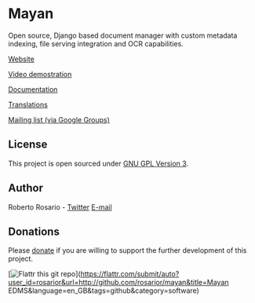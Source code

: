 Mayan
=============

Open source, Django based document manager with custom metadata indexing, file serving integration and OCR capabilities.

[Website](http://bit.ly/mayan-edms)

[Video demostration](http://bit.ly/pADNXv)

[Documentation](http://readthedocs.org/docs/mayan/en/latest/)

[Translations](https://www.transifex.net/projects/p/mayan-edms/)

[Mailing list (via Google Groups)](http://groups.google.com/group/mayan-edms)

License
-------
This project is open sourced under [GNU GPL Version 3](http://www.gnu.org/licenses/gpl-3.0.html).


Author
------
Roberto Rosario - [Twitter](http://twitter.com/#siloraptor) [E-mail](mailto://roberto.rosario.gonzalez_at_gmail)


Donations
---------
Please [donate](https://www.paypal.com/cgi-bin/webscr?cmd=_s-xclick&hosted_button_id=W6LMMZHTNUJ6L) if you are willing to support the further development of this project.

[![Flattr this git repo](http://api.flattr.com/button/flattr-badge-large.png)](https://flattr.com/submit/auto?user_id=rosarior&url=http://github.com/rosarior/mayan&title=Mayan EDMS&language=en_GB&tags=github&category=software) 
